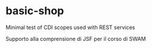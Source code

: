 # basic-shop
Minimal test of CDI scopes used with REST services 

Supporto alla comprensione di JSF per il corso di SWAM
